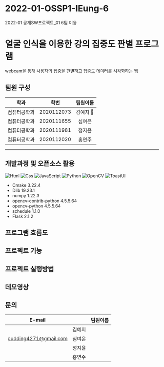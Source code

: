 # 2022-01-OSSP1-IEung-6
2022-01 공개SW프로젝트_01 6팀 이응

# 얼굴 인식을 이용한 강의 집중도 판별 프로그램
webcam을 통해 사용자의 집중을 판별하고 집중도 데이터를 시각화하는 웹

## 팀원 구성
|학과|학번|팀원이름|
|:----:|:---:|:---:|
|컴퓨터공학과|2020112073|김예지 :crown:| 
|컴퓨터공학과|2020111655|심여은|
|컴퓨터공학과|2020111981|정지윤|
|컴퓨터공학과|2020112020|홍연주|

*****

## 개발과정 및 오픈소스 활용
<img alt="Html" src ="https://img.shields.io/badge/HTML5-E34F26.svg?&style=for-the-badge&logo=HTML5&logoColor=white"/> <img alt="Css" src ="https://img.shields.io/badge/CSS3-1572B6.svg?&style=for-the-badge&logo=CSS3&logoColor=white"/> <img alt="JavaScript" src ="https://img.shields.io/badge/JavaScriipt-F7DF1E.svg?&style=for-the-badge&logo=JavaScript&logoColor=black"/> <img alt="Python" src ="https://img.shields.io/badge/Python-3776AB.svg?&style=for-the-badge&logo=Python&logoColor=white"/> <img alt="OpenCV" src ="https://img.shields.io/badge/OpenCV-5C3EE8.svg?&style=for-the-badge&logo=OpenCV&logoColor=white"/> <img alt="ToastUI" src ="https://img.shields.io/badge/ToastUI-5C3EE8.svg?&style=for-the-badge&logo=ToastUI&logoColor=white"/>
- Cmake 3.22.4
- Dlib 19.23.1
- numpy 1.22.3
- opencv-contrib-python 4.5.5.64
- opencv-python 4.5.5.64
- schedule 1.1.0
- Flask 2.1.2

## 프로그램 흐름도

## 프로젝트 기능

## 프로젝트 실행방법

## 데모영상

## 문의
|E-mail||팀원이름|
|:----:|:---:|:---:|
||김예지| 
|pudding4271@gmail.com|심여은|
||정지윤|
||홍연주|
